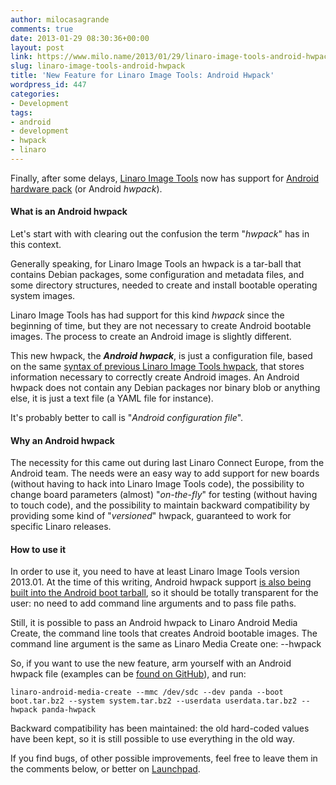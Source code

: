 ```yaml
---
author: milocasagrande
comments: true
date: 2013-01-29 08:30:36+00:00
layout: post
link: https://www.milo.name/2013/01/29/linaro-image-tools-android-hwpack/
slug: linaro-image-tools-android-hwpack
title: 'New Feature for Linaro Image Tools: Android Hwpack'
wordpress_id: 447
categories:
- Development
tags:
- android
- development
- hwpack
- linaro
---
```


Finally, after some delays, [Linaro Image Tools](https://launchpad.net/linaro-image-tools) now has support for [Android hardware pack](https://wiki.linaro.org/AndroidHardwarePacksV3) (or Android _hwpack_).

#### What is an Android hwpack

Let's start with with clearing out the confusion the term "_hwpack_" has in this context.

Generally speaking, for Linaro Image Tools an hwpack is a tar-ball that contains Debian packages, some configuration and metadata files, and some directory structures, needed to create and install bootable operating system images.

Linaro Image Tools has had support for this kind _hwpack_ since the beginning of time, but they are not necessary to create Android bootable images. The process to create an Android image is slightly different.

This new hwpack, the **_Android hwpack_**, is just a configuration file, based on the same [syntax of previous Linaro Image Tools hwpack](https://wiki.linaro.org/HardwarePacksV3), that stores information necessary to correctly create Android images. An Android hwpack does not contain any Debian packages nor binary blob or anything else, it is just a text file (a YAML file for instance).

It's probably better to call is "_Android configuration file_".

#### Why an Android hwpack

The necessity for this came out during last Linaro Connect Europe, from the Android team. The needs were an easy way to add support for new boards (without having to hack into Linaro Image Tools code), the possibility to change board parameters (almost) "_on-the-fly_" for testing (without having to touch code), and the possibility to maintain backward compatibility by providing some kind of "_versioned_" hwpack, guaranteed to work for specific Linaro releases.

#### How to use it

In order to use it, you need to have at least Linaro Image Tools version 2013.01. At the time of this writing, Android hwpack support [is also being built into the Android boot tarball](https://blueprints.launchpad.net/linaro-android/+spec/hwpack-config-support-in-android-build), so it should be totally transparent for the user: no need to add command line arguments and to pass file paths.

Still, it is possible to pass an Android hwpack to Linaro Android Media Create, the command line tools that creates Android bootable images. The command line argument is the same as Linaro Media Create one: --hwpack

So, if you want to use the new feature, arm yourself with an Android hwpack file (examples can be [found on GitHub](https://github.com/MiloCasagrande/android-hwpacks)), and run:

    linaro-android-media-create --mmc /dev/sdc --dev panda --boot boot.tar.bz2 --system system.tar.bz2 --userdata userdata.tar.bz2 --hwpack panda-hwpack

Backward compatibility has been maintained: the old hard-coded values have been kept, so it is still possible to use everything in the old way.

If you find bugs, of other possible improvements, feel free to leave them in the comments below, or better on [Launchpad](https://bugs.launchpad.net/linaro-image-tools).
